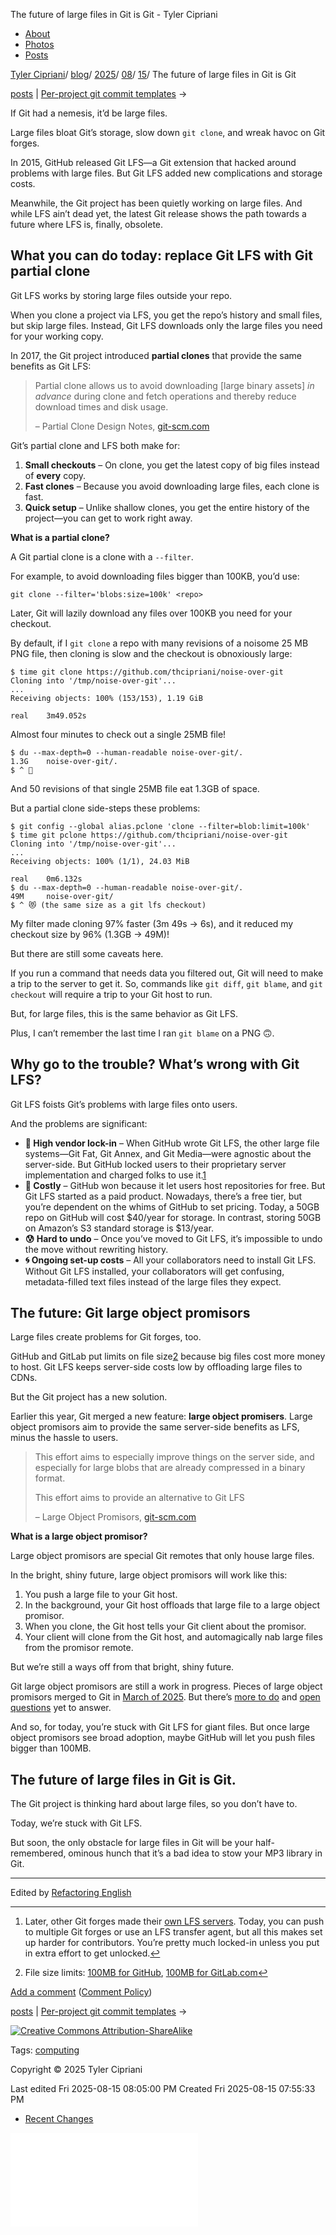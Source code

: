 The future of large files in Git is Git - Tyler Cipriani              

[](../../../../../ "Tyler Cipriani - Home")

*   [About](../../../../../about/ "Tyler Cipriani - About")
*   [Photos](../../../../../tags/photos/ "Tyler Cipriani - Photos")
*   [Posts](../../../../../posts/ "Tyler Cipriani - Posts")

[Tyler Cipriani](../../../../../)/ [blog](../../../../)/ [2025](../../../)/ [08](../../)/ [15](../)/ The future of large files in Git is Git

[posts](../../../../../posts/) | [Per-project git commit templates](../../../05/21/git-commits/) →

If Git had a nemesis, it’d be large files.

Large files bloat Git’s storage, slow down `git clone`, and wreak havoc on Git forges.

In 2015, GitHub released Git LFS—a Git extension that hacked around problems with large files. But Git LFS added new complications and storage costs.

Meanwhile, the Git project has been quietly working on large files. And while LFS ain’t dead yet, the latest Git release shows the path towards a future where LFS is, finally, obsolete.

## What you can do today: replace Git LFS with Git partial clone

Git LFS works by storing large files outside your repo.

When you clone a project via LFS, you get the repo’s history and small files, but skip large files. Instead, Git LFS downloads only the large files you need for your working copy.

In 2017, the Git project introduced **partial clones** that provide the same benefits as Git LFS:

> Partial clone allows us to avoid downloading \[large binary assets\] _in advance_ during clone and fetch operations and thereby reduce download times and disk usage.
> 
> – Partial Clone Design Notes, [git-scm.com](https://git-scm.com/docs/partial-clone)

Git’s partial clone and LFS both make for:

1.  **Small checkouts** – On clone, you get the latest copy of big files instead of **every** copy.
2.  **Fast clones** – Because you avoid downloading large files, each clone is fast.
3.  **Quick setup** – Unlike shallow clones, you get the entire history of the project—you can get to work right away.

**What is a partial clone?**

A Git partial clone is a clone with a `--filter`.

For example, to avoid downloading files bigger than 100KB, you’d use:

```
git clone --filter='blobs:size=100k' <repo>
```

Later, Git will lazily download any files over 100KB you need for your checkout.

By default, if I `git clone` a repo with many revisions of a noisome 25 MB PNG file, then cloning is slow and the checkout is obnoxiously large:

```
$ time git clone https://github.com/thcipriani/noise-over-git
Cloning into '/tmp/noise-over-git'...
...
Receiving objects: 100% (153/153), 1.19 GiB

real    3m49.052s
```

Almost four minutes to check out a single 25MB file!

```
$ du --max-depth=0 --human-readable noise-over-git/.
1.3G    noise-over-git/.
$ ^ 🤬
```

And 50 revisions of that single 25MB file eat 1.3GB of space.

But a partial clone side-steps these problems:

```
$ git config --global alias.pclone 'clone --filter=blob:limit=100k'
$ time git pclone https://github.com/thcipriani/noise-over-git
Cloning into '/tmp/noise-over-git'...
...
Receiving objects: 100% (1/1), 24.03 MiB

real    0m6.132s
$ du --max-depth=0 --human-readable noise-over-git/.
49M     noise-over-git/
$ ^ 😻 (the same size as a git lfs checkout)
```

My filter made cloning 97% faster (3m 49s → 6s), and it reduced my checkout size by 96% (1.3GB → 49M)!

But there are still some caveats here.

If you run a command that needs data you filtered out, Git will need to make a trip to the server to get it. So, commands like `git diff`, `git blame`, and `git checkout` will require a trip to your Git host to run.

But, for large files, this is the same behavior as Git LFS.

Plus, I can’t remember the last time I ran `git blame` on a PNG 🙃.

## Why go to the trouble? What’s wrong with Git LFS?

Git LFS foists Git’s problems with large files onto users.

And the problems are significant:

*   **🖕 High vendor lock-in** – When GitHub wrote Git LFS, the other large file systems—Git Fat, Git Annex, and Git Media—were agnostic about the server-side. But GitHub locked users to their proprietary server implementation and charged folks to use it.[1](#fn1)
*   **💸 Costly** – GitHub won because it let users host repositories for free. But Git LFS started as a paid product. Nowadays, there’s a free tier, but you’re dependent on the whims of GitHub to set pricing. Today, a 50GB repo on GitHub will cost $40/year for storage. In contrast, storing 50GB on Amazon’s S3 standard storage is $13/year.
*   **😰 Hard to undo** – Once you’ve moved to Git LFS, it’s impossible to undo the move without rewriting history.
*   **🌀 Ongoing set-up costs** – All your collaborators need to install Git LFS. Without Git LFS installed, your collaborators will get confusing, metadata-filled text files instead of the large files they expect.

## The future: Git large object promisors

Large files create problems for Git forges, too.

GitHub and GitLab put limits on file size[2](#fn2) because big files cost more money to host. Git LFS keeps server-side costs low by offloading large files to CDNs.

But the Git project has a new solution.

Earlier this year, Git merged a new feature: **large object promisers**. Large object promisors aim to provide the same server-side benefits as LFS, minus the hassle to users.

> This effort aims to especially improve things on the server side, and especially for large blobs that are already compressed in a binary format.
> 
> This effort aims to provide an alternative to Git LFS
> 
> – Large Object Promisors, [git-scm.com](https://git-scm.com/docs/large-object-promisors)

**What is a large object promisor?**

Large object promisors are special Git remotes that only house large files.

In the bright, shiny future, large object promisors will work like this:

1.  You push a large file to your Git host.
2.  In the background, your Git host offloads that large file to a large object promisor.
3.  When you clone, the Git host tells your Git client about the promisor.
4.  Your client will clone from the Git host, and automagically nab large files from the promisor remote.

But we’re still a ways off from that bright, shiny future.

Git large object promisors are still a work in progress. Pieces of large object promisors merged to Git in [March of 2025](https://lore.kernel.org/git/xmqqfrjfilc8.fsf@gitster.g/). But there’s [more to do](https://gitlab.com/groups/gitlab-org/-/epics/9094) and [open questions](https://gitlab.com/groups/gitlab-org/-/epics/15972) yet to answer.

And so, for today, you’re stuck with Git LFS for giant files. But once large object promisors see broad adoption, maybe GitHub will let you push files bigger than 100MB.

## The future of large files in Git is Git.

The Git project is thinking hard about large files, so you don’t have to.

Today, we’re stuck with Git LFS.

But soon, the only obstacle for large files in Git will be your half-remembered, ominous hunch that it’s a bad idea to stow your MP3 library in Git.

* * *

Edited by [Refactoring English](https://refactoringenglish.com/)

* * *

1.  Later, other Git forges made their [own LFS servers](https://about.gitlab.com/blog/towards-a-production-quality-open-source-git-lfs-server/). Today, you can push to multiple Git forges or use an LFS transfer agent, but all this makes set up harder for contributors. You’re pretty much locked-in unless you put in extra effort to get unlocked.[↩︎](#fnref1)
    
2.  File size limits: [100MB for GitHub](https://docs.github.com/en/repositories/working-with-files/managing-large-files/about-large-files-on-github), [100MB for GitLab.com](https://docs.gitlab.com/user/gitlab_com/#account-and-limit-settings)[↩︎](#fnref2)
    

[Add a comment](//ikiwiki.tylercipriani.com/cgi?do=comment&page=blog%2F2025%2F08%2F15%2Fgit-lfs) ([Comment Policy](/comment-policy))

[posts](../../../../../posts/) | [Per-project git commit templates](../../../05/21/git-commits/) →

[![Creative Commons Attribution-ShareAlike](../../../../../static/images/cc-by-sa.png)](http://creativecommons.org/licenses/by-sa/4.0/)

Tags: [computing](../../../../../tags/computing/)

Copyright © 2025 Tyler Cipriani

Last edited Fri 2025-08-15 08:05:00 PM Created Fri 2025-08-15 07:55:33 PM

*   [Recent Changes](../../../../../recentchanges/)

![](//analytics.tylercipriani.com/piwik.php?idsite=1)